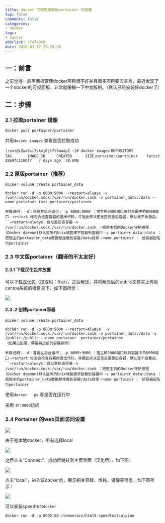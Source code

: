 ```yaml
---
title: docker 可视管理面板portainer 的部署
top: false
comments: false
categories:
- docker
tags:
- docker
abbrlink: c7474bc9
date: 2020-03-27 23:20:08
---
```


## 一：前言

之前觉得一直黑面板管理docker项目很不好并且很多项目要去查找，最近发现了一个docker的可视面板，非常就像搞一下中文版的。（默认已经安装好docker了）

<!-- more -->

## 二：步骤

### 2.1 拉取portainer 镜像

```
docker pull portainer/portainer
```

并用`docker images` 查看是否拉取成功

`[root@iZwz9ci7skvj0jt7t5mwdpZ ~]# docker images`
`REPOSITORY    		    TAG       IMAGE ID     CREATED      SIZE`
`portainer/portainer    latest   2869fc110bf7   7 days ago  78.6MB`

### 2.2 原版portainer（推荐）

```
docker volume create portainer_data

docker run -d -p 8000:9000 --restart=always -v /var/run/docker.sock:/var/run/docker.sock -v portainer_data:/data --name portainer-test portainer/portainer
```

`参数说明：`
`-d：容器在后台运行；`
`-p 8000:9000 ：宿主机9000端口映射容器中的8000端口`
`–restart 标志会检查容器的退出代码，并据此来决定是否要重启容器，默认是不会重启。``–restart=always：自动重启该容器`
`-v /var/run/docker.sock:/var/run/docker.sock ：把宿主机的Docker守护进程(Docker daemon)默认监听的Unix域套接字挂载到容器中`
`-v portainer_data:/data ：把宿主机portainer_data数据卷挂载到容器/data目录`
`–name portainer ： 给容器起名为portainer`

### 2.3	中文版portainer（翻译的不太友好）

#### 2.3.1 下载汉化包并放置

可以下载[汉化包](https://pan.baidu.com/s/1BLXMSmJFcgESeNMhQL26Mg&shfl=sharepset)（提取码：6vjr），之后解压，并将解压后的public文件夹上传到centos系统的根目录下，如下图所示：

![](http://photo.jomeswang.top/20200401151628.png)

#### 2.3 .2	创建portainer容器

```
docker volume create portainer_data

docker run -d -p 8000:9000 --restart=always  -v /var/run/docker.sock:/var/run/docker.sock -v portainer_data:/data -v /public:/public --name portainer  portainer/portainer
（如果已部署，需要将之前的容器删除）
```

`参数说明：`
`-d：容器在后台运行；`
`-p 8000:9000 ：宿主机9000端口映射容器中的8000端口`
`–restart 标志会检查容器的退出代码，并据此来决定是否要重启容器，默认是不会重启。``–restart=always：自动重启该容器`
`-v /var/run/docker.sock:/var/run/docker.sock ：把宿主机的Docker守护进程(Docker daemon)默认监听的Unix域套接字挂载到容器中`
`-v portainer_data:/data ：把宿主机portainer_data数据卷挂载到容器/data目录`
`–name portainer ： 给容器起名为portainer`

使用`docker	ps` 看是否在运行中

采用 `IP:8000`访问

### 2.4	Portainer   的web页面访问设置

![](http://photo.jomeswang.top/20200401151703.png)

由于是本地docker，所有选择local

![](http://photo.jomeswang.top/20200401151720.png)

之后点击“Connect”，成功后跳转到主页界面（汉化后），如下图：

![](http://photo.jomeswang.top/20200401151744.png)

 点击“local”，进入该docker内，展示相关容器、堆栈、镜像等信息，如下图所示：

![](http://photo.jomeswang.top/20200401151800.png)

可以安装speedtest`docker`

```
docker run -d -p 8002:80 ilemonrain/html5-speedtest:alpine
```

